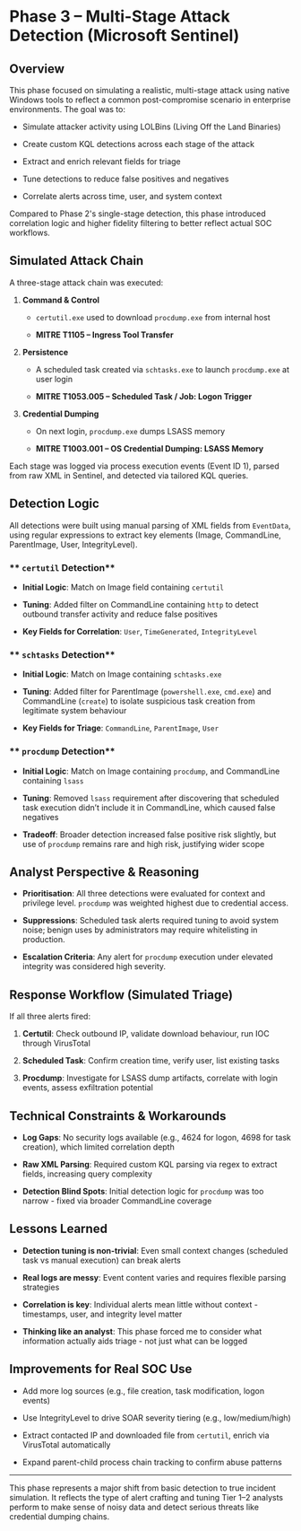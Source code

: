# **Phase 3 – Multi-Stage Attack Detection (Microsoft Sentinel)**

## **Overview**

This phase focused on simulating a realistic, multi-stage attack using native Windows tools to reflect a common post-compromise scenario in enterprise environments. The goal was to:

* Simulate attacker activity using LOLBins (Living Off the Land Binaries)

* Create custom KQL detections across each stage of the attack

* Extract and enrich relevant fields for triage

* Tune detections to reduce false positives and negatives

* Correlate alerts across time, user, and system context

Compared to Phase 2's single-stage detection, this phase introduced correlation logic and higher fidelity filtering to better reflect actual SOC workflows.

## **Simulated Attack Chain**

A three-stage attack chain was executed:

1. **Command & Control**

   * `certutil.exe` used to download `procdump.exe` from internal host

   * **MITRE T1105 – Ingress Tool Transfer**

2. **Persistence**

   * A scheduled task created via `schtasks.exe` to launch `procdump.exe` at user login

   * **MITRE T1053.005 – Scheduled Task / Job: Logon Trigger**

3. **Credential Dumping**

   * On next login, `procdump.exe` dumps LSASS memory

   * **MITRE T1003.001 – OS Credential Dumping: LSASS Memory**

Each stage was logged via process execution events (Event ID 1), parsed from raw XML in Sentinel, and detected via tailored KQL queries.

## **Detection Logic**

All detections were built using manual parsing of XML fields from `EventData`, using regular expressions to extract key elements (Image, CommandLine, ParentImage, User, IntegrityLevel).

### ** `certutil` Detection**

* **Initial Logic**: Match on Image field containing `certutil`

* **Tuning**: Added filter on CommandLine containing `http` to detect outbound transfer activity and reduce false positives

* **Key Fields for Correlation**: `User`, `TimeGenerated`, `IntegrityLevel`

### ** `schtasks` Detection**

* **Initial Logic**: Match on Image containing `schtasks.exe`

* **Tuning**: Added filter for ParentImage (`powershell.exe`, `cmd.exe`) and CommandLine (`create`) to isolate suspicious task creation from legitimate system behaviour

* **Key Fields for Triage**: `CommandLine`, `ParentImage`, `User`

### ** `procdump` Detection**

* **Initial Logic**: Match on Image containing `procdump`, and CommandLine containing `lsass`

* **Tuning**: Removed `lsass` requirement after discovering that scheduled task execution didn’t include it in CommandLine, which caused false negatives

* **Tradeoff**: Broader detection increased false positive risk slightly, but use of `procdump` remains rare and high risk, justifying wider scope

## **Analyst Perspective & Reasoning**

* **Prioritisation**: All three detections were evaluated for context and privilege level. `procdump` was weighted highest due to credential access.

* **Suppressions**: Scheduled task alerts required tuning to avoid system noise; benign uses by administrators may require whitelisting in production.

* **Escalation Criteria**: Any alert for `procdump` execution under elevated integrity was considered high severity.

## **Response Workflow (Simulated Triage)**

If all three alerts fired:

1. **Certutil**: Check outbound IP, validate download behaviour, run IOC through VirusTotal

2. **Scheduled Task**: Confirm creation time, verify user, list existing tasks

3. **Procdump**: Investigate for LSASS dump artifacts, correlate with login events, assess exfiltration potential

## **Technical Constraints & Workarounds**

* **Log Gaps**: No security logs available (e.g., 4624 for logon, 4698 for task creation), which limited correlation depth

* **Raw XML Parsing**: Required custom KQL parsing via regex to extract fields, increasing query complexity

* **Detection Blind Spots**: Initial detection logic for `procdump` was too narrow - fixed via broader CommandLine coverage

## **Lessons Learned**

* **Detection tuning is non-trivial**: Even small context changes (scheduled task vs manual execution) can break alerts

* **Real logs are messy**: Event content varies and requires flexible parsing strategies

* **Correlation is key**: Individual alerts mean little without context - timestamps, user, and integrity level matter

* **Thinking like an analyst**: This phase forced me to consider what information actually aids triage - not just what can be logged

## **Improvements for Real SOC Use**

* Add more log sources (e.g., file creation, task modification, logon events)

* Use IntegrityLevel to drive SOAR severity tiering (e.g., low/medium/high)

* Extract contacted IP and downloaded file from `certutil`, enrich via VirusTotal automatically

* Expand parent-child process chain tracking to confirm abuse patterns

---

This phase represents a major shift from basic detection to true incident simulation. It reflects the type of alert crafting and tuning Tier 1–2 analysts perform to make sense of noisy data and detect serious threats like credential dumping chains.
